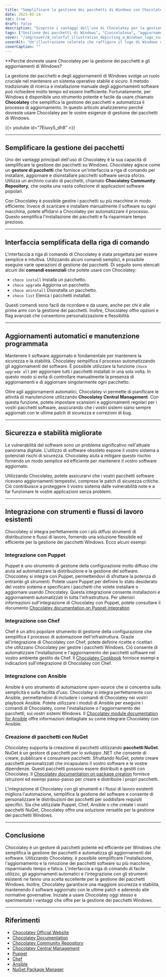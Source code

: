 ```yaml
---
title: "Semplificare la gestione dei pacchetti di Windows con Chocolatey: semplificare gli aggiornamenti e migliorare la sicurezza"
date: 2023-05-24
toc: true
draft: false
description: "Scoprite i vantaggi dell'uso di Chocolatey per la gestione dei pacchetti di Windows: automatizzate gli aggiornamenti, risparmiate tempo e garantite la sicurezza del sistema."
tags: ["Gestione dei pacchetti di Windows", "Cioccolatoso", "aggiornamenti software", "gestore di pacchetti", "interfaccia a riga di comando", "aggiornamenti automatici", "Manutenzione programmata", "sicurezza", "stabilità", "integrazione", "regolamenti governativi", "compliance", "burattino", "Capo", "Ansible", "Pacchetti NuGet", "DoD STIG", "semplificare la gestione dei pacchetti", "vulnerabilità del software", "strumenti di distribuzione", "Aggiornamenti di Windows", "Aggiornamenti del pacchetto Windows", "Gestione del software Windows", "Gestore dei pacchetti di Windows", "strumento di gestione dei pacchetti", "aggiornamenti automatici dei pacchetti", "Aggiornamenti di sicurezza di Windows", "installazione del pacchetto software", "Distribuzione del software Windows", "sistema di gestione dei pacchetti", "Repository di software per Windows", "Cache del software di Windows"]
cover: "/img/cover/A_colorful_illustration_depicting_a_Windows_logo_surrounded.png"
coverAlt: "Un'illustrazione colorata che raffigura il logo di Windows circondato da varie icone software che rappresentano la gestione semplificata dei pacchetti e degli aggiornamenti."
coverCaption: ""
---
```


**Perché dovreste usare Chocolatey per la gestione dei pacchetti e gli aggiornamenti di Windows?

La gestione dei pacchetti e degli aggiornamenti di Windows svolge un ruolo cruciale nel mantenere un sistema operativo stabile e sicuro. Il metodo tradizionale di ricerca e installazione manuale degli aggiornamenti software può richiedere molto tempo ed essere inefficiente. Fortunatamente, per Windows è disponibile uno strumento potente e facile da usare chiamato **Chocolatey** che semplifica la gestione dei pacchetti e automatizza il processo di aggiornamento. In questo articolo analizzeremo perché dovreste usare Chocolatey per le vostre esigenze di gestione dei pacchetti di Windows.

{{< youtube id="7Eiuvy5_dh8" >}}

______

## Semplificare la gestione dei pacchetti

Uno dei vantaggi principali dell'uso di Chocolatey è la sua capacità di semplificare la gestione dei pacchetti su Windows. Chocolatey agisce come un **gestore di pacchetti** che fornisce un'interfaccia a riga di comando per installare, aggiornare e disinstallare pacchetti software senza sforzo. Utilizza un archivio curato di pacchetti, chiamato **Chocolatey Community Repository**, che ospita una vasta collezione di applicazioni software popolari.

Con Chocolatey è possibile gestire i pacchetti su più macchine in modo efficiente. Invece di scaricare e installare manualmente il software su ogni macchina, potete affidarvi a Chocolatey per automatizzare il processo. Questo semplifica l'installazione dei pacchetti e fa risparmiare tempo prezioso.

______

## Interfaccia semplificata della riga di comando

L'interfaccia a riga di comando di Chocolatey è stata progettata per essere semplice e intuitiva. Utilizzando alcuni comandi semplici, è possibile eseguire varie operazioni di gestione dei pacchetti. Di seguito sono elencati alcuni dei **comandi essenziali** che potete usare con Chocolatey:

- `choco install` Installa un pacchetto.
- `choco upgrade` Aggiorna un pacchetto.
- `choco uninstall` Disinstalla un pacchetto.
- `choco list` Elenca i pacchetti installati.

Questi comandi sono facili da ricordare e da usare, anche per chi è alle prime armi con la gestione dei pacchetti. Inoltre, Chocolatey offre opzioni e flag avanzati che consentono personalizzazione e flessibilità.

______

## Aggiornamenti automatici e manutenzione programmata

Mantenere il software aggiornato è fondamentale per mantenere la sicurezza e la stabilità. Chocolatey semplifica il processo automatizzando gli aggiornamenti del software. È possibile utilizzare la funzione `choco upgrade all` per aggiornare tutti i pacchetti installati in una sola volta. In questo modo si evita di controllare manualmente la presenza di aggiornamenti e di aggiornare singolarmente ogni pacchetto.

Oltre agli aggiornamenti automatici, Chocolatey vi permette di pianificare le attività di manutenzione utilizzando **Chocolatey Central Management**. Con questa funzione, potete impostare scansioni e aggiornamenti regolari per i vostri pacchetti software, assicurando che i vostri sistemi siano sempre aggiornati con le ultime patch di sicurezza e correzioni di bug.

______

## Sicurezza e stabilità migliorate

Le vulnerabilità del software sono un problema significativo nell'attuale panorama digitale. L'utilizzo di software obsoleto espone il vostro sistema a potenziali rischi di sicurezza. Chocolatey aiuta a mitigare questo rischio fornendo un modo semplice ed efficiente per mantenere il vostro software aggiornato.

Utilizzando Chocolatey, potete assicurarvi che i vostri pacchetti software ricevano aggiornamenti tempestivi, comprese le patch di sicurezza critiche. Ciò contribuisce a proteggere il vostro sistema dalle vulnerabilità note e a far funzionare le vostre applicazioni senza problemi.

______

## Integrazione con strumenti e flussi di lavoro esistenti

Chocolatey si integra perfettamente con i più diffusi strumenti di distribuzione e flussi di lavoro, fornendo una soluzione flessibile ed efficiente per la gestione dei pacchetti Windows. Ecco alcuni esempi:

### Integrazione con Puppet

Puppet è uno strumento di gestione della configurazione molto diffuso che aiuta ad automatizzare la distribuzione e la gestione del software. Chocolatey si integra con Puppet, permettendovi di sfruttare la potenza di entrambi gli strumenti. Potete usare Puppet per definire lo stato desiderato del vostro sistema e specificare i pacchetti che volete installare o aggiornare usando Chocolatey. Questa integrazione consente installazioni e aggiornamenti automatizzati in tutta l'infrastruttura. Per ulteriori informazioni sull'integrazione di Chocolatey con Puppet, potete consultare il documento [Chocolatey documentation on Puppet integration](https://docs.chocolatey.org/en-us/features/integrations#puppet)

### Integrazione con Chef

Chef è un altro popolare strumento di gestione della configurazione che semplifica il processo di automazione dell'infrastruttura. Grazie all'integrazione di Chocolatey con Chef, potete definire ricette e ricettari che utilizzano Chocolatey per gestire i pacchetti Windows. Ciò consente di automatizzare l'installazione e l'aggiornamento dei pacchetti software nel vostro ambiente gestito da Chef. Il [Chocolatey Cookbook](https://github.com/chocolatey/chocolatey-cookbook) fornisce esempi e indicazioni sull'integrazione di Chocolatey con Chef.

### Integrazione con Ansible

Ansible è uno strumento di automazione open-source che si concentra sulla semplicità e sulla facilità d'uso. Chocolatey si integra perfettamente con Ansible, permettendovi di includere i comandi di Chocolatey nei vostri playbook Ansible. Potete utilizzare i moduli di Ansible per eseguire i comandi di Chocolatey, come l'installazione o l'aggiornamento dei pacchetti, sui vostri sistemi Windows. Il [Chocolatey module documentation for Ansible](https://docs.ansible.com/ansible/latest/collections/chocolatey/chocolatey/index.html) offre informazioni dettagliate su come integrare Chocolatey con Ansible.

### Creazione di pacchetti con NuGet

Chocolatey supporta la creazione di pacchetti utilizzando **pacchetti NuGet**. NuGet è un gestore di pacchetti per lo sviluppo .NET che consente di creare, pubblicare e consumare pacchetti. Sfruttando NuGet, potete creare pacchetti personalizzati che incapsulano il vostro software e le vostre dipendenze. Questi pacchetti possono essere distribuiti e gestiti con Chocolatey. Il [Chocolatey documentation on package creation](https://docs.chocolatey.org/en-us/create/create-packages) fornisce istruzioni ed esempi passo-passo per creare e distribuire i propri pacchetti.

L'integrazione di Chocolatey con gli strumenti e i flussi di lavoro esistenti migliora l'automazione, semplifica la gestione del software e consente di personalizzare le distribuzioni dei pacchetti per soddisfare requisiti specifici. Sia che utilizziate Puppet, Chef, Ansible o che creiate i vostri pacchetti NuGet, Chocolatey offre una soluzione versatile per la gestione dei pacchetti Windows.

______

## Conclusione

Chocolatey è un gestore di pacchetti potente ed efficiente per Windows che semplifica la gestione dei pacchetti e automatizza gli aggiornamenti del software. Utilizzando Chocolatey, è possibile semplificare l'installazione, l'aggiornamento e la rimozione dei pacchetti software su più macchine, risparmiando tempo e fatica. L'interfaccia a riga di comando di facile utilizzo, gli aggiornamenti automatici e l'integrazione con gli strumenti esistenti ne fanno una scelta eccellente per la gestione dei pacchetti Windows. Inoltre, Chocolatey garantisce una maggiore sicurezza e stabilità, mantenendo il software aggiornato con le ultime patch e aderendo alle normative governative. Iniziate a usare Chocolatey oggi stesso e sperimentate i vantaggi che offre per la gestione dei pacchetti Windows.

______

## Riferimenti

- [Chocolatey Official Website](https://chocolatey.org/)
- [Chocolatey Documentation](https://docs.chocolatey.org/)
- [Chocolatey Community Repository](https://community.chocolatey.org/packages)
- [Chocolatey Central Management](https://chocolatey.org/central-management)
- [Puppet](https://puppet.com/)
- [Chef](https://www.chef.io/)
- [Ansible](https://www.ansible.com/)
- [NuGet Package Manager](https://www.nuget.org/)
